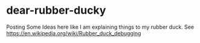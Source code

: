 # dear-rubber-ducky
Posting Some Ideas here like I am explaining things to my rubber duck. See https://en.wikipedia.org/wiki/Rubber_duck_debugging
